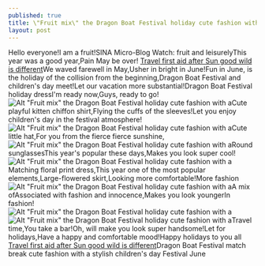 ```yaml
---
published: true
title: \"Fruit mix\" the Dragon Boat Festival holiday cute fashion with a
layout: post
---
```

Hello everyone!I am a fruit!SINA Micro-Blog Watch: fruit and leisurelyThis year was a good year,Pain May be over! [Travel first aid after Sun good wild is different](https://swarovskicases.wordpress.com/2016/06/29/travel-first-aid-after-sun-good-wild-is-different/)We waved farewell in May,Usher in bright in June!Fun in June, is the holiday of the collision from the beginning,Dragon Boat Festival and children\'s day meet!Let our vacation more substantial!Dragon Boat Festival holiday dressI\'m ready now,Guys, ready to go!![Alt \"Fruit mix\" the Dragon Boat Festival holiday cute fashion with a](https://c1.staticflickr.com/9/8184/28266191594_1d4364d65d_b.jpg)Cute playful kitten chiffon shirt,Flying the cuffs of the sleeves!Let you enjoy children\'s day in the festival atmosphere!![Alt \"Fruit mix\" the Dragon Boat Festival holiday cute fashion with a](https://c1.staticflickr.com/9/8686/28598855620_2f28bf34fe_b.jpg)Cute little hat,For you from the fierce fierce sunshine,![Alt \"Fruit mix\" the Dragon Boat Festival holiday cute fashion with a](https://c1.staticflickr.com/9/8730/28852230366_8eaab09dec_b.jpg)Round sunglassesThis year\'s popular these days,Makes you look super cool!![Alt \"Fruit mix\" the Dragon Boat Festival holiday cute fashion with a](https://c1.staticflickr.com/9/8892/28808071111_099f48f01c_b.jpg)Matching floral print dress,This year one of the most popular elements,Large-flowered skirt,Looking more comfortable!More fashion![Alt \"Fruit mix\" the Dragon Boat Festival holiday cute fashion with a](https://c1.staticflickr.com/9/8868/28268360973_f57a03e147_b.jpg)A mix ofAssociated with fashion and innocence,Makes you look youngerIn fashion!![Alt \"Fruit mix\" the Dragon Boat Festival holiday cute fashion with a](https://c1.staticflickr.com/9/8116/28883352325_398336c413_b.jpg)![Alt \"Fruit mix\" the Dragon Boat Festival holiday cute fashion with a](https://c1.staticflickr.com/9/8401/28266228034_aff44818e6_b.jpg)Travel time,You take a bar!Oh, will make you look super handsome!Let for holidays,Have a happy and comfortable mood!Happy holidays to you all [Travel first aid after Sun good wild is different](https://swarovskicases.wordpress.com/2016/06/29/travel-first-aid-after-sun-good-wild-is-different/)Dragon Boat Festival match break cute fashion with a stylish children\'s day Festival June
